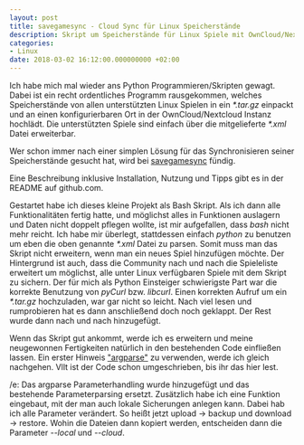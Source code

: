 ```yaml
---
layout: post
title: savegamesync - Cloud Sync für Linux Speicherstände
description: Skript um Speicherstände für Linux Spiele mit OwnCloud/Nextcloud zu syncen
categories:
- Linux
date: 2018-03-02 16:12:00.000000000 +02:00
---
```

Ich habe mich mal wieder ans Python Programmieren/Skripten gewagt. Dabei ist ein recht ordentliches Programm rausgekommen, welches Speicherstände von allen unterstützten Linux Spielen in ein *\*.tar.gz* einpackt und an einen konfigurierbaren Ort in der OwnCloud/Nextcloud Instanz hochlädt. Die unterstützten Spiele sind einfach über die mitgelieferte *\*.xml* Datei erweiterbar.

Wer schon immer nach einer simplen Lösung für das Synchronisieren seiner Speicherstände gesucht hat, wird bei [savegamesync](https://github.com/pseiler/savegamesync) fündig.

Eine Beschreibung inklusive Installation, Nutzung und Tipps gibt es in der README auf github.com.

Gestartet habe ich dieses kleine Projekt als Bash Skript. Als ich dann alle Funktionalitäten fertig hatte, und möglichst alles in Funktionen auslagern und Daten nicht doppelt pflegen wollte, ist mir aufgefallen, dass *bash* nicht mehr reicht. Ich habe mir überlegt, stattdessen einfach *python* zu benutzen um eben die oben genannte *\*.xml* Datei zu parsen. Somit muss man das Skript nicht erweitern, wenn man ein neues Spiel hinzufügen möchte. Der Hintergrund ist auch, dass die Community nach und nach die Spieleliste erweitert um möglichst, alle unter Linux verfügbaren Spiele mit dem Skript zu sichern. Der für mich als Python Einsteiger schwierigste Part war die korrekte Benutzung von *pyCurl* bzw. *libcurl*. Einen korrekten Aufruf um ein *\*.tar.gz* hochzuladen, war gar nicht so leicht. Nach viel lesen und rumprobieren hat es dann anschließend doch noch geklappt. Der Rest wurde dann nach und nach hinzugefügt.

Wenn das Skript gut ankommt, werde ich es erweitern und meine neugewonnen Fertigkeiten natürlich in den bestehenden Code einfließen lassen. Ein erster Hinweis ["argparse"](https://docs.python.org/2/library/argparse.html) zu verwenden, werde ich gleich nachgehen. Vllt ist der Code schon umgeschrieben, bis ihr das hier lest. 

/e: Das argparse Parameterhandling wurde hinzugefügt und das bestehende Parameterparsing ersetzt. Zusätzlich habe ich eine Funktion eingebaut, mit der man auch lokale Sicherungen anlegen kann. Dabei hab ich alle Parameter verändert. So heißt jetzt upload -> backup und download -> restore. Wohin die Dateien dann kopiert werden, entscheiden dann die Parameter *--local* und *--cloud*.
